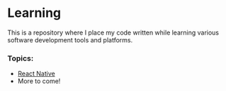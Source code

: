 # Learning
This is a repository where I place my code written while learning various software development tools and platforms.

### Topics:
- [React Native](https://github.com/zanedb/learning/tree/master/react-native)
- More to come!
